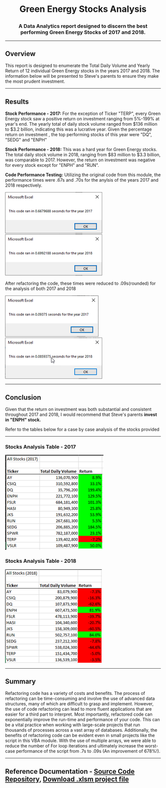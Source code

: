 # **<p align="center">Green Energy Stocks Analysis</p>**

### **<p align="center">A Data Analytics report designed to discern the best performing Green Energy Stocks of 2017 and 2018.</p>**

---
## Overview
This report is designed to enumerate the Total Daily Volume and Yearly Return of 12 individual Green Energy stocks in the years 2017 and 2018. The information below will be presented to Steve's parents to ensure they make the most prudent investment.

---
## Results
**Stock Performance - 2017:** For the exception of Ticker "TERP", every Green Energy stock saw a positive return on investment ranging from 5%-199% at year's end. The yearly total of daily stock volume ranged from $136 million to $3.2 billion, indicating this was a lucrative year. Given the percentage return on investment , the top performing stocks of this year were "DQ", "SEDG" and "ENPH"

**Stock Performance - 2018:** This was a hard year for Green Energy stocks. The total daily stock volume in 2018, ranging from $83 million to $3.3 billion, was comparable to 2017. However, the return on investment was negative for every stock except for "ENPH" and "RUN".

**Code Performance Testing:** Utilizing the original code from this module, the performance times were .67s and .70s for the anylsis of the years 2017 and 2018 respectively.

![Original Code 2017](https://github.com/Jamesrx33/stock-analysis/blob/main/Resources/VBA_Challenge_2017_Original_Code.png?raw=true) ![Original Code 2018](https://github.com/Jamesrx33/stock-analysis/blob/main/Resources/VBA_Challenge_2018_Original_Code.png?raw=true)

After refactoring the code, these times were reduced to .09s(rounded) for the analysis of both 2017 and 2018

![Refactored Code 2017](https://github.com/Jamesrx33/stock-analysis/blob/main/Resources/VBA_Challenge_2017.png?raw=true) ![Refactored Code 2018](https://github.com/Jamesrx33/stock-analysis/blob/main/Resources/VBA_Challenge_2018.png?raw=true)

---
## Conclusion
Given that the return on investment was both substantial and consistent throughout 2017 and 2018, I would recommend that Steve's parents **invest in "ENPH" stock.**

Refer to the tables below for a case by case analysis of the stocks provided

---
### Stocks Analysis Table - 2017
![Analysis_Table_2017](https://github.com/Jamesrx33/stock-analysis/blob/main/Resources/Analysis_Table_2017.png?raw=true)

### Stocks Analysis Table - 2018
![Analysis_Table_2018](https://github.com/Jamesrx33/stock-analysis/blob/main/Resources/Analysis_Table_2018.png?raw=true)

---
## Summary
Refactoring code has a variety of costs and benefits. The process of refactoring can be time-consuming and involve the use of advanced data structures, many of which are difficult to grasp and implement. However, the use of code refactoring can lead to more fluent applications that are easier for a third part to interpret. Most importantly, refactored code can exponentially improve the run-time and performance of your code. This can be a vital practice when working with large-scale projects that run thousands of processes across a vast array of databases. Additionally, the benefits of refactoring code can be evident even in small projects like the script in this VBA module. With the use of multiple arrays, we were able to reduce the number of For loop iterations and ultimately increase the worst-case performance of the script from .7s to .09s (An improvement of 678%!).

---
## Reference Documentation - [Source Code Repository](https://github.com/Jamesrx33/stock-analysis), [Download .xlsm project file](https://github.com/Jamesrx33/stock-analysis/raw/main/VBA_Challenge.xlsm)
